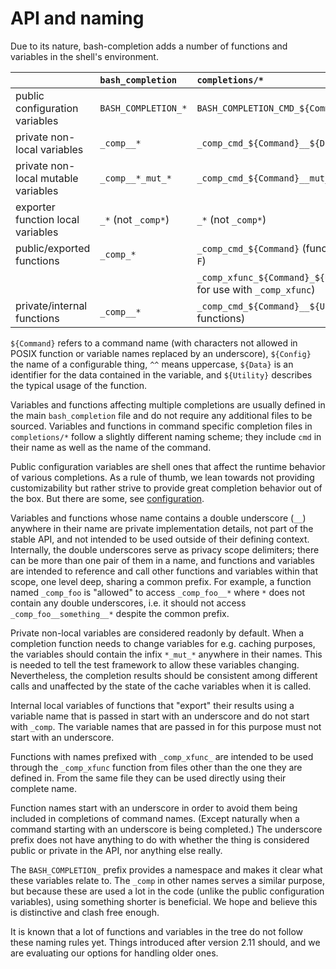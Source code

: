 # API and naming

Due to its nature, bash-completion adds a number of functions and variables in
the shell's environment.

|                                     | `bash_completion`   | `completions/*`                                                            |
|:------------------------------------|:--------------------|:---------------------------------------------------------------------------|
| public configuration variables      | `BASH_COMPLETION_*` | `BASH_COMPLETION_CMD_${Command^^}_${Config^^}`                             |
| private non-local variables         | `_comp__*`          | `_comp_cmd_${Command}__${Data}`                                            |
| private non-local mutable variables | `_comp__*_mut_*`    | `_comp_cmd_${Command}__mut_${Data}`                                        |
| exporter function local variables   | `_*` (not `_comp*`) | `_*` (not `_comp*`)                                                        |
| public/exported functions           | `_comp_*`           | `_comp_cmd_${Command}` (functions for `complete -F`)                       |
|                                     |                     | `_comp_xfunc_${Command}_${Utility}` (functions for use with `_comp_xfunc`) |
| private/internal functions          | `_comp__*`          | `_comp_cmd_${Command}__${Utility}` (utility functions)                     |

`${Command}` refers to a command name (with characters not allowed in POSIX
function or variable names replaced by an underscore), `${Config}` the name of
a configurable thing, `^^` means uppercase, `${Data}` is an identifier for the
data contained in the variable, and `${Utility}` describes the typical usage of
the function.

Variables and functions affecting multiple completions are usually defined
in the main `bash_completion` file and do not require any additional files to
be sourced. Variables and functions in command specific completion files in
`completions/*` follow a slightly different naming scheme; they include
`cmd` in their name as well as the name of the command.

Public configuration variables are shell ones that affect the runtime behavior
of various completions. As a rule of thumb, we lean towards not providing
customizability but rather strive to provide great completion behavior out of
the box. But there are some, see [configuration](configuration.md).

Variables and functions whose name contains a double underscore (`__`) anywhere
in their name are private implementation details, not part of the stable API,
and not intended to be used outside of their defining context. Internally, the
double underscores serve as privacy scope delimiters; there can be more than one
pair of them in a name, and functions and variables are intended to reference
and call other functions and variables within that scope, one level deep,
sharing a common prefix. For example, a function named `_comp_foo` is "allowed"
to access `_comp_foo__*` where `*` does not contain any double underscores,
i.e. it should not access `_comp_foo__something__*` despite the common prefix.

Private non-local variables are considered readonly by default.  When a
completion function needs to change variables for e.g. caching purposes, the
variables should contain the infix `*_mut_*` anywhere in their names.  This is
needed to tell the test framework to allow these variables changing.
Nevertheless, the completion results should be consistent among different calls
and unaffected by the state of the cache variables when it is called.

Internal local variables of functions that "export" their results using a
variable name that is passed in start with an underscore and do not start with
`_comp`. The variable names that are passed in for this purpose must not start
with an underscore.

Functions with names prefixed with `_comp_xfunc_` are intended to be used
through the `_comp_xfunc` function from files other than the one they are
defined in. From the same file they can be used directly using their complete
name.

Function names start with an underscore in order to avoid them being
included in completions of command names. (Except naturally when a command
starting with an underscore is being completed.) The underscore prefix does
not have anything to do with whether the thing is considered public or
private in the API, nor anything else really.

The `BASH_COMPLETION_` prefix provides a namespace and makes it clear what
these variables relate to. The `_comp` in other names serves a similar purpose,
but because these are used a lot in the code (unlike the public configuration
variables), using something shorter is beneficial. We hope and believe this is
distinctive and clash free enough.

It is known that a lot of functions and variables in the tree do not follow
these naming rules yet. Things introduced after version 2.11 should, and we are
evaluating our options for handling older ones.
